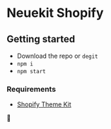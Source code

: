 # Neuekit Shopify

## Getting started
* Download the repo or `degit`
* `npm i`
* `npm start`

### Requirements
* [Shopify Theme Kit](https://shopify.github.io/themekit/)

🥳
